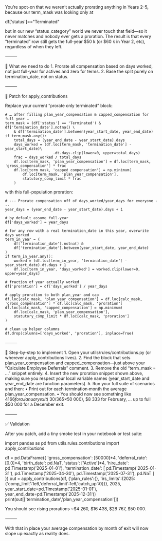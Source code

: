 You’re spot-on that we weren’t actually prorating anything in Years 2–5, because our term_mask was looking only at

df['status']=="Terminated"

but in our new “status_category” world we never touch that field—so it never matches and nobody ever gets a proration.  The result is that every “terminated” row still gets the full-year $50 k (or $60 k in Year 2, etc), regardless of when they left.

⸻

🎯 What we need to do
	1.	Prorate all compensation based on days worked, not just full-year for actives and zero for terms.
	2.	Base the split purely on termination_date, not on status.

⸻

🔧 Patch for apply_contributions

Replace your current “prorate only terminated” block:

    # … after filling plan_year_compensation & capped_compensation for full year …
    term_mask = (df['status'] == 'Terminated') & df['termination_date'].notna() \
        & df['termination_date'].between(year_start_date, year_end_date)
    if term_mask.any():
        total_days = (year_end_date - year_start_date).days
        days_worked = (df.loc[term_mask, 'termination_date'] - year_start_date)\
                          .dt.days.clip(lower=0, upper=total_days)
        frac = days_worked / total_days
        df.loc[term_mask, 'plan_year_compensation'] = df.loc[term_mask, 'gross_compensation'] * frac
        df.loc[term_mask, 'capped_compensation'] = np.minimum(
            df.loc[term_mask, 'plan_year_compensation'],
            statutory_comp_limit * frac
        )

with this full-population proration:

    # --- Prorate compensation off of days_worked/year_days for everyone ---
    year_days = (year_end_date - year_start_date).days + 1

    # by default assume full‐year
    df['days_worked'] = year_days

    # for any row with a real termination_date in this year, overwrite days_worked
    term_in_year = (
        df['termination_date'].notna() &
        df['termination_date'].between(year_start_date, year_end_date)
    )
    if term_in_year.any():
        worked = (df.loc[term_in_year, 'termination_date'] - year_start_date).dt.days + 1
        df.loc[term_in_year, 'days_worked'] = worked.clip(lower=0, upper=year_days)

    # fraction of year actually worked
    df['proration'] = df['days_worked'] / year_days

    # apply proration to both plan_year and cap
    df.loc[calc_mask, 'plan_year_compensation'] = df.loc[calc_mask, 'gross_compensation'] * df.loc[calc_mask, 'proration']
    df.loc[calc_mask, 'capped_compensation'] = np.minimum(
        df.loc[calc_mask, 'plan_year_compensation'],
        statutory_comp_limit * df.loc[calc_mask, 'proration']
    )

    # clean up helper columns
    df.drop(columns=['days_worked', 'proration'], inplace=True)



⸻

🔄 Step-by-step to implement
	1.	Open your utils/rules/contributions.py (or wherever apply_contributions lives).
	2.	Find the block that sets plan_year_compensation and capped_compensation—just above your “Calculate Employee Deferrals” comment.
	3.	Remove the old “term_mask = …” snippet entirely.
	4.	Insert the new proration snippet shown above, making sure you respect your local variable names (year_start_date and year_end_date are function parameters).
	5.	Run your full suite of scenarios and then:
	•	Print out for each termination‐month the average plan_year_compensation.
	•	You should now see something like $4 166 for a January exit (~30/365×$50 000), $8 333 for February, … up to full $50 000 for a December exit.

⸻

✅ Validation

After you patch, add a tiny smoke test in your notebook or test suite:

import pandas as pd
from utils.rules.contributions import apply_contributions

df = pd.DataFrame({
  'gross_compensation': [50000]*4,
  'deferral_rate': [0.0]*4,
  'birth_date': pd.NaT,
  'status': ['Active']*4,
  'hire_date': pd.Timestamp('2025-01-01'),
  'termination_date': [
     pd.Timestamp('2025-01-31'),
     pd.Timestamp('2025-04-30'),
     pd.Timestamp('2025-07-31'),
     pd.NaT
  ]
})
out = apply_contributions(df, {'plan_rules':{}, 'irs_limits':{2025:{'comp_limit':1e6,'deferral_limit':1e6,'catch_up':0}}}, 2025,
                          year_start_date=pd.Timestamp('2025-01-01'),
                          year_end_date=pd.Timestamp('2025-12-31'))
print(out[['termination_date','plan_year_compensation']])

You should see rising prorations ~$4 260, $16 438, $28 767, $50 000.

⸻

With that in place your average compensation by month of exit will now slope up exactly as reality does.